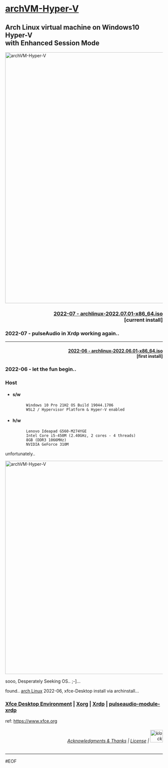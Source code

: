 # [archVM-Hyper-V](#archvm-hyper-v)

## Arch Linux virtual machine on Windows10 Hyper-V <br>with Enhanced Session Mode

[<p align="left"><img src="images/archVM-Hyper-V_k247tEK.png" alt="archVM-Hyper-V" width="800" /></p>](2022-06/)


### <p align="right ">[2022-07 - archlinux-2022.07.01-x86_64.iso](2022-06/)<br>[current install]</p>

### 2022-07 - pulseAudio in Xrdp working again..

---

#### <p align="right ">[2022-06 - archlinux-2022.06.01-x86_64.iso](2022-06/)<br>[first install]</p>

### 2022-06 - let the fun begin..

### Host

- #### s/w

            Windows 10 Pro 21H2 OS Build 19044.1706
            WSL2 / Hypervisor Platform & Hyper-V enabled
- #### h/w<br>

            Lenovo Ideapad G560-M274YGE
            Intel Core i5-450M (2.40GHz, 2 cores - 4 threads)
            8GB (DDR3 1066MHz)
            NVIDIA GeForce 310M

unfortunately..

[<p align="left"><img src="images/noupdate4u.PNG" alt="archVM-Hyper-V" width="680" /></p>](#)

sooo, Desperately Seeking OS.. ;-]...

found.. [arch Linux](https://archlinux.org) 2022-06, xfce-Desktop install via archinstall...

### [Xfce Desktop Environment](https://wiki.archlinux.org/title/xfce) | [Xorg](https://wiki.archlinux.org/title/xorg) | [Xrdp](https://wiki.archlinux.org/title/xrdp) | [pulseaudio-module-xrdp](https://aur.archlinux.org/packages/pulseaudio-module-xrdp)

ref: https://www.xfce.org

###### <p align="right">[Acknowledgments & Thanks](Acknowledgments.md) | [License](LICENSE.txt) | [<img src="images/Arch-linux-logo.png" alt="klock xfce session lock" width="40" />](https://github.com/k247tEK/archVM-Hyper-V/tree/master/2022-06)</p>

---

#EOF